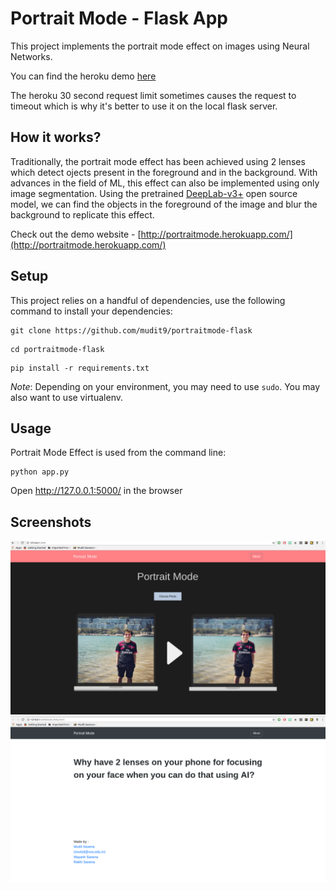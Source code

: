 # Portrait Mode - Flask App
This project implements the portrait mode effect on images using Neural Networks.

You can find the heroku demo [here](https://portraitmode.herokuapp.com/)

The heroku 30 second request limit sometimes causes the request to timeout which is why it's better to use it on the local flask server.

## How it works?
Traditionally, the portrait mode effect has been achieved using 2 lenses which detect ojects present in the foreground and in the background.
With advances in the field of ML, this effect can also be implemented using only image segmentation. Using the pretrained [DeepLab-v3+](https://github.com/tensorflow/models/tree/master/research/deeplab) open source model, we can find the objects in the foreground of the image and blur the background to replicate this effect.

Check out the demo website - [http://portraitmode.herokuapp.com/](http://portraitmode.herokuapp.com/)

## Setup
This project relies on a handful of dependencies, use the following command to install your dependencies:

```shell
git clone https://github.com/mudit9/portraitmode-flask
```
```shell
cd portraitmode-flask
```

```shell
pip install -r requirements.txt
```

_Note_: Depending on your environment, you may need to use `sudo`. You may also want to use virtualenv.

## Usage

Portrait Mode Effect is used from the command line:

```shell
python app.py
```

Open  http://127.0.0.1:5000/ in the browser

## Screenshots

<img src="samples/image1.png"/>
<img src="samples/image2.png"/>
